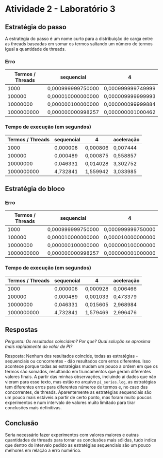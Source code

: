# Atividade 2 - Laboratório 3

## Estratégia do passo

A estratégia do passo é um nome curto para a distribuição de carga entre as threads baseadas em somar os termos saltando um número de termos igual a quantidade de threads.

### Erro

| Termos / Threads | sequencial        | 4                 |
|------------------|-------------------|-------------------|
| 1000             | 0,000999999750000 | 0,000999999749999 |
| 100000           | 0,000010000000000 | 0,000009999999993 |
| 10000000         | 0,000000100000000 | 0,000000099999884 |
| 1000000000       | 0,000000000998257 | 0,000000001000462 |

### Tempo de execução (em segundos)

| Termos / Threads | sequencial | 4        | aceleração |
|------------------|------------|----------|------------|
| 1000             | 0,000006   | 0,000806 | 0,007444   |
| 100000           | 0,000489   | 0,000875 | 0,558857   |
| 10000000         | 0,046331   | 0,014028 | 3,302752   |
| 1000000000       | 4,732841   | 1,559942 | 3,033985   |

## Estratégia do bloco

### Erro

| Termos / Threads | sequencial        | 4                 |
|------------------|-------------------|-------------------|
| 1000             | 0,000999999750000 | 0,000999999750000 |
| 100000           | 0,000010000000000 | 0,000010000000000 |
| 10000000         | 0,000000100000000 | 0,000000100000000 |
| 1000000000       | 0,000000000998257 | 0,000000001000000 |

### Tempo de execução (em segundos)

| Termos / Threads | sequencial | 4        | aceleração |
|------------------|------------|----------|------------|
| 1000             | 0,000006   | 0,000928 | 0,006466   |
| 100000           | 0,000489   | 0,001033 | 0,473379   |
| 10000000         | 0,046331   | 0,015605 | 2,968984   |
| 1000000000       | 4,732841   | 1,579469 | 2,996476   |

## Respostas

_Pergunta: Os resultados coincidem? Por que? Qual solução se aproxima mais rapidamente do valor de PI?_

Resposta: Nenhum dos resultados coincide, todas as estratégias - sequenciais ou concorrentes - dão resultados com erros diferentes. Isso acontece porque todas as estratégias mudam um pouco a ordem em que os termos são somados, resultando em truncamentos que geram diferentes valores finais. A partir das minhas observações, incluindo aí dados que não vieram para esse texto, mas estão no arquivo `pi_series.log`, as estratégias tem diferentes erros para diferentes números de termos e, no caso das concorrentes, de threads. Aparentemente as estratégias sequenciais são um pouco mais estáveis a partir de certo ponto, mas foram muito poucos experimentos e num intervalo de valores muito limitado para tirar conclusões mais definitivas.

## Conclusão

Seria necessário fazer experimentos com valores maiores e outras quantidades de threads para tornar as conclusões mais sólidas, tudo indica que dentro do intervalo pedido as estratégias sequenciais são um pouco melhores em relação a erro numérico.